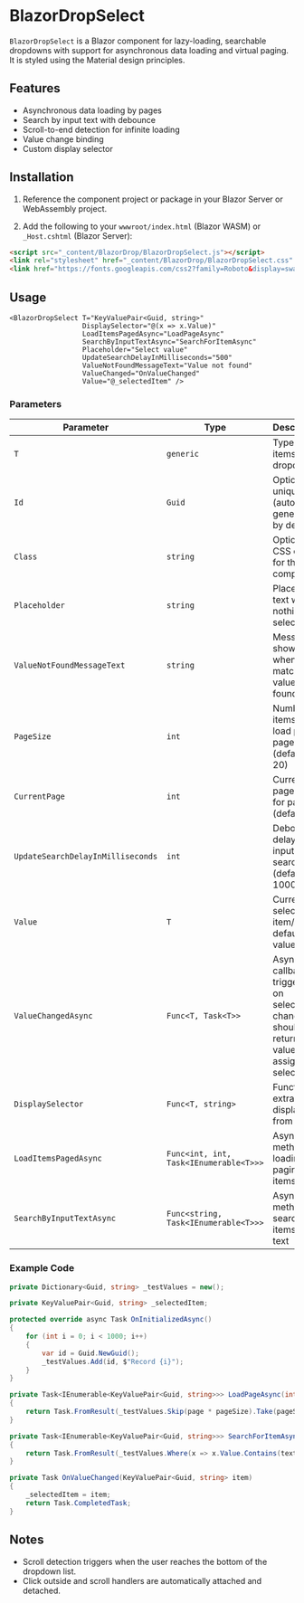 # BlazorDropSelect

`BlazorDropSelect` is a Blazor component for lazy-loading, searchable dropdowns with support for asynchronous data loading and virtual paging. It is styled using the Material design principles.

## Features

- Asynchronous data loading by pages
- Search by input text with debounce
- Scroll-to-end detection for infinite loading
- Value change binding
- Custom display selector

## Installation

1. Reference the component project or package in your Blazor Server or WebAssembly project.

2. Add the following to your `wwwroot/index.html` (Blazor WASM) or `_Host.cshtml` (Blazor Server):

```html
<script src="_content/BlazorDrop/BlazorDropSelect.js"></script>
<link rel="stylesheet" href="_content/BlazorDrop/BlazorDropSelect.css" />
<link href="https://fonts.googleapis.com/css2?family=Roboto&display=swap" rel="stylesheet">
```

## Usage

```razor
<BlazorDropSelect T="KeyValuePair<Guid, string>"
                  DisplaySelector="@(x => x.Value)"
                  LoadItemsPagedAsync="LoadPageAsync"
                  SearchByInputTextAsync="SearchForItemAsync"
                  Placeholder="Select value"
                  UpdateSearchDelayInMilliseconds="500"
                  ValueNotFoundMessageText="Value not found"
                  ValueChanged="OnValueChanged"
                  Value="@_selectedItem" />
```

### Parameters

| Parameter                   | Type                                | Description                                           |
|----------------------------|-------------------------------------|-------------------------------------------------------|
| `T`                        | `generic`                           | Type of the items in the dropdown                     |
| `Id`                       | `Guid`                              | Optional unique ID (auto-generated by default)        |
| `Class`                    | `string`                            | Optional CSS class for the component                  |
| `Placeholder`              | `string`                            | Placeholder text when nothing is selected             |
| `ValueNotFoundMessageText`| `string`                            | Message shown when no matching value is found         |
| `PageSize`                 | `int`                               | Number of items to load per page (default: 20)        |
| `CurrentPage`              | `int`                               | Current page index for paging (default: 0)            |
| `UpdateSearchDelayInMilliseconds` | `int`                      | Debounce delay for input search (default: 1000 ms)    |
| `Value`                    | `T`                                 | Currently selected item/ default value                               |
| `ValueChangedAsync`             | `Func<T, Task<T>>`                  | Async callback triggered on selection change; should return the value to be assigned as selected                         |
| `DisplaySelector`          | `Func<T, string>`                   | Function to extract display text from item            |
| `LoadItemsPagedAsync`      | `Func<int, int, Task<IEnumerable<T>>>` | Async method for loading paginated items          |
| `SearchByInputTextAsync`   | `Func<string, Task<IEnumerable<T>>>`| Async method for searching items by text              |

### Example Code

```csharp
private Dictionary<Guid, string> _testValues = new();

private KeyValuePair<Guid, string> _selectedItem;

protected override async Task OnInitializedAsync()
{
    for (int i = 0; i < 1000; i++)
    {
        var id = Guid.NewGuid();
        _testValues.Add(id, $"Record {i}");
    }
}

private Task<IEnumerable<KeyValuePair<Guid, string>>> LoadPageAsync(int page, int pageSize)
{
    return Task.FromResult(_testValues.Skip(page * pageSize).Take(pageSize));
}

private Task<IEnumerable<KeyValuePair<Guid, string>>> SearchForItemAsync(string text)
{
    return Task.FromResult(_testValues.Where(x => x.Value.Contains(text)));
}

private Task OnValueChanged(KeyValuePair<Guid, string> item)
{
    _selectedItem = item;
    return Task.CompletedTask;
}
```

## Notes

- Scroll detection triggers when the user reaches the bottom of the dropdown list.
- Click outside and scroll handlers are automatically attached and detached.
